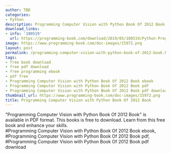 ```yaml
---
author: TBD
categories:
- Python
description: Programming Computer Vision with Python Book Of 2012 Book
download_links:
- info: '180519'
  url: https://programming-book.com/download/2019/05/180519/Python-Programming123uo00es0434.pdf
image: https://www.programming-book.com/doc-images/15972.png
layout: post
permalink: /programming-computer-vision-with-python-book-of-2012-book.html
tags:
- free book download
- free pdf download
- free programming ebook
- pdf free
- Programming Computer Vision with Python Book Of 2012 Book ebook
- Programming Computer Vision with Python Book Of 2012 Book pdf
- Programming Computer Vision with Python Book Of 2012 Book pdf download
thumbnail_url: https://www.programming-book.com/doc-images/15972.png
title: Programming Computer Vision with Python Book Of 2012 Book
---
```


 
<div class="item-desc text-justify">
  "Programming Computer Vision with Python Book Of 2012 Book" is available in PDF format. This books is free to download. Learn from this free book and enhance your skills.
  <br>
  #Programming Computer Vision with Python Book Of 2012 Book ebook, #Programming Computer Vision with Python Book Of 2012 Book pdf, #Programming Computer Vision with Python Book Of 2012 Book pdf download
</div>